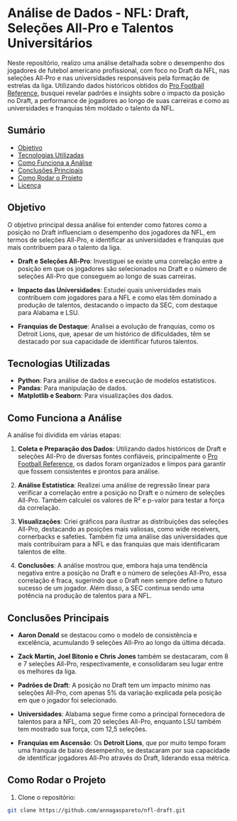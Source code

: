 # Análise de Dados - NFL: Draft, Seleções All-Pro e Talentos Universitários

Neste repositório, realizo uma análise detalhada sobre o desempenho dos jogadores de futebol americano profissional, com foco no Draft da NFL, nas seleções All-Pro e nas universidades responsáveis pela formação de estrelas da liga. Utilizando dados históricos obtidos do [Pro Football Reference](https://www.pro-football-reference.com), busquei revelar padrões e insights sobre o impacto da posição no Draft, a performance de jogadores ao longo de suas carreiras e como as universidades e franquias têm moldado o talento da NFL.

## Sumário

- [Objetivo](#objetivo)
- [Tecnologias Utilizadas](#tecnologias-utilizadas)
- [Como Funciona a Análise](#como-funciona-a-análise)
- [Conclusões Principais](#conclusões-principais)
- [Como Rodar o Projeto](#como-rodar-o-projeto)
- [Licença](#licença)

## Objetivo

O objetivo principal dessa análise foi entender como fatores como a posição no Draft influenciam o desempenho dos jogadores da NFL, em termos de seleções All-Pro, e identificar as universidades e franquias que mais contribuem para o talento da liga.

- **Draft e Seleções All-Pro**: Investiguei se existe uma correlação entre a posição em que os jogadores são selecionados no Draft e o número de seleções All-Pro que conseguem ao longo de suas carreiras.
  
- **Impacto das Universidades**: Estudei quais universidades mais contribuem com jogadores para a NFL e como elas têm dominado a produção de talentos, destacando o impacto da SEC, com destaque para Alabama e LSU.

- **Franquias de Destaque**: Analisei a evolução de franquias, como os Detroit Lions, que, apesar de um histórico de dificuldades, têm se destacado por sua capacidade de identificar futuros talentos.

## Tecnologias Utilizadas

- **Python**: Para análise de dados e execução de modelos estatísticos.
- **Pandas**: Para manipulação de dados.
- **Matplotlib e Seaborn**: Para visualizações dos dados.

## Como Funciona a Análise

A análise foi dividida em várias etapas:

1. **Coleta e Preparação dos Dados**: Utilizando dados históricos de Draft e seleções All-Pro de diversas fontes confiáveis, principalmente o [Pro Football Reference](https://www.pro-football-reference.com), os dados foram organizados e limpos para garantir que fossem consistentes e prontos para análise.

2. **Análise Estatística**: Realizei uma análise de regressão linear para verificar a correlação entre a posição no Draft e o número de seleções All-Pro. Também calculei os valores de R² e p-valor para testar a força da correlação.

3. **Visualizações**: Criei gráficos para ilustrar as distribuições das seleções All-Pro, destacando as posições mais valiosas, como wide receivers, cornerbacks e safeties. Também fiz uma análise das universidades que mais contribuíram para a NFL e das franquias que mais identificaram talentos de elite.

4. **Conclusões**: A análise mostrou que, embora haja uma tendência negativa entre a posição no Draft e o número de seleções All-Pro, essa correlação é fraca, sugerindo que o Draft nem sempre define o futuro sucesso de um jogador. Além disso, a SEC continua sendo uma potência na produção de talentos para a NFL.

## Conclusões Principais

- **Aaron Donald** se destacou como o modelo de consistência e excelência, acumulando 9 seleções All-Pro ao longo da última década.
  
- **Zack Martin, Joel Bitonio e Chris Jones** também se destacaram, com 8 e 7 seleções All-Pro, respectivamente, e consolidaram seu lugar entre os melhores da liga.

- **Padrões de Draft**: A posição no Draft tem um impacto mínimo nas seleções All-Pro, com apenas 5% da variação explicada pela posição em que o jogador foi selecionado.

- **Universidades**: Alabama segue firme como a principal fornecedora de talentos para a NFL, com 20 seleções All-Pro, enquanto LSU também tem mostrado sua força, com 12,5 seleções.

- **Franquias em Ascensão**: Os **Detroit Lions**, que por muito tempo foram uma franquia de baixo desempenho, se destacaram por sua capacidade de identificar jogadores All-Pro através do Draft, liderando essa métrica.

## Como Rodar o Projeto

1. Clone o repositório:

```bash
git clone https://github.com/annagaspareto/nfl-draft.git
